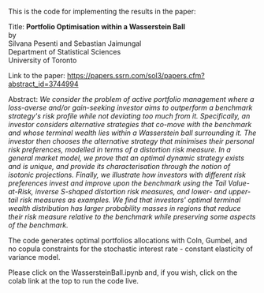 This is the code for implementing the results in the paper:

Title: **Portfolio Optimisation within a Wasserstein Ball**    
by    
Silvana Pesenti and Sebastian Jaimungal    
Department of Statistical Sciences    
University of Toronto

Link to the paper: https://papers.ssrn.com/sol3/papers.cfm?abstract_id=3744994

Abstract: *We consider the problem of active portfolio management where a loss-averse and/or gain-seeking investor aims to outperform a benchmark strategy's risk profile while not deviating too much from it. Specifically, an investor considers alternative strategies that co-move with the benchmark and whose terminal wealth lies within a Wasserstein ball surrounding it. The investor then chooses the alternative strategy that minimises their personal risk preferences, modelled in terms of a distortion risk measure. In a general market model, we prove that an optimal dynamic strategy exists and is unique, and provide its characterisation through the notion of isotonic projections. Finally, we illustrate how investors with different risk preferences invest and improve upon the benchmark using the Tail Value-at-Risk, inverse S-shaped distortion risk measures, and lower- and upper-tail risk measures as examples. We find that investors' optimal terminal wealth distribution has larger probability masses in regions that reduce their risk measure relative to the benchmark while preserving some aspects of the benchmark.*

The code generates optimal portfolios allocations with CoIn, Gumbel, and no copula constraints for the stochastic interest rate - constant elasticity of variance model.

Please click on the WassersteinBall.ipynb and, if you wish, click on the colab link at the top to run the code live.
  
